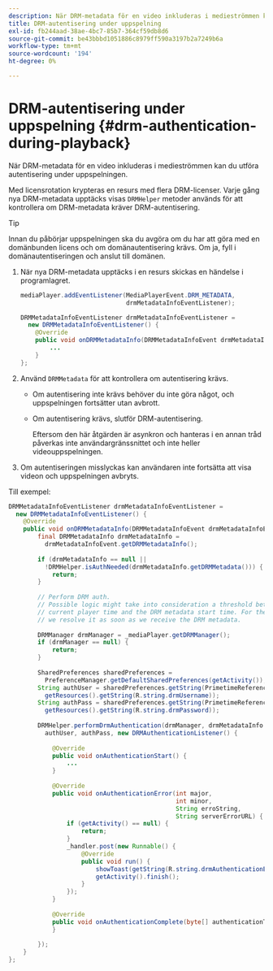 ```yaml
---
description: När DRM-metadata för en video inkluderas i medieströmmen kan du utföra autentisering under uppspelningen.
title: DRM-autentisering under uppspelning
exl-id: fb244aad-38ae-4bc7-85b7-364cf59db8d6
source-git-commit: be43bbbd1051886c8979ff590a3197b2a7249b6a
workflow-type: tm+mt
source-wordcount: '194'
ht-degree: 0%

---
```


# DRM-autentisering under uppspelning {#drm-authentication-during-playback}

När DRM-metadata för en video inkluderas i medieströmmen kan du utföra autentisering under uppspelningen.

Med licensrotation krypteras en resurs med flera DRM-licenser. Varje gång nya DRM-metadata upptäcks visas `DRMHelper` metoder används för att kontrollera om DRM-metadata kräver DRM-autentisering.

>[!TIP]
>
>Innan du påbörjar uppspelningen ska du avgöra om du har att göra med en domänbunden licens och om domänautentisering krävs. Om ja, fyll i domänautentiseringen och anslut till domänen.

1. När nya DRM-metadata upptäcks i en resurs skickas en händelse i programlagret.

   ```java
   mediaPlayer.addEventListener(MediaPlayerEvent.DRM_METADATA,  
                                drmMetadataInfoEventListener); 
   
   DRMMetadataInfoEventListener drmMetadataInfoEventListener =  
     new DRMMetadataInfoEventListener() { 
       @Override 
       public void onDRMMetadataInfo(DRMMetadataInfoEvent drmMetadataInfoEvent) { 
           ... 
       } 
   };
   ```

1. Använd `DRMMetadata` för att kontrollera om autentisering krävs.

   * Om autentisering inte krävs behöver du inte göra något, och uppspelningen fortsätter utan avbrott.
   * Om autentisering krävs, slutför DRM-autentisering.

      Eftersom den här åtgärden är asynkron och hanteras i en annan tråd påverkas inte användargränssnittet och inte heller videouppspelningen.

1. Om autentiseringen misslyckas kan användaren inte fortsätta att visa videon och uppspelningen avbryts.

<!--<a id="example_939B95F831A245869F9248E2767F260C"></a>-->

Till exempel:

```java
DRMMetadataInfoEventListener drmMetadataInfoEventListener =  
  new DRMMetadataInfoEventListener() { 
    @Override 
    public void onDRMMetadataInfo(DRMMetadataInfoEvent drmMetadataInfoEvent) { 
        final DRMMetadataInfo drmMetadataInfo =  
          drmMetadataInfoEvent.getDRMMetadataInfo(); 
 
        if (drmMetadataInfo == null ||  
          !DRMHelper.isAuthNeeded(drmMetadataInfo.getDRMMetadata())) { 
            return; 
        } 
 
        // Perform DRM auth. 
        // Possible logic might take into consideration a threshold between the  
        // current player time and the DRM metadata start time. For the time being,  
        // we resolve it as soon as we receive the DRM metadata. 
 
        DRMManager drmManager = _mediaPlayer.getDRMManager(); 
        if (drmManager == null) { 
            return; 
        } 
 
        SharedPreferences sharedPreferences =  
          PreferenceManager.getDefaultSharedPreferences(getActivity()); 
        String authUser = sharedPreferences.getString(PrimetimeReference.SETTINGS_DRM_USERNAME,  
          getResources().getString(R.string.drmUsername)); 
        String authPass = sharedPreferences.getString(PrimetimeReference.SETTINGS_DRM_PASSWORD,  
          getResources().getString(R.string.drmPassword)); 
 
        DRMHelper.performDrmAuthentication(drmManager, drmMetadataInfo.getDRMMetadata(),  
          authUser, authPass, new DRMAuthenticationListener() { 
 
            @Override 
            public void onAuthenticationStart() { 
                ... 
            } 
 
            @Override 
            public void onAuthenticationError(int major,  
                                              int minor,  
                                              String erroString,  
                                              String serverErrorURL) { 
                if (getActivity() == null) { 
                    return; 
                } 
                _handler.post(new Runnable() { 
                    @Override 
                    public void run() { 
                        showToast(getString(R.string.drmAuthenticationError)); 
                        getActivity().finish(); 
                    } 
                }); 
            } 
 
            @Override 
            public void onAuthenticationComplete(byte[] authenticationToken) { 
            } 
 
        }); 
    } 
}; 
```
